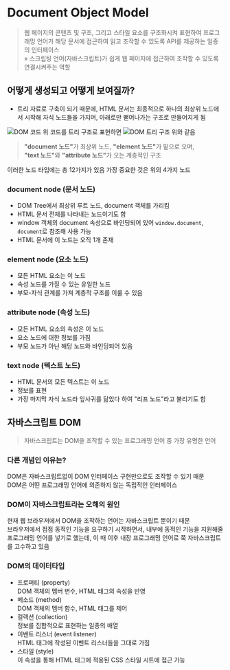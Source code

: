 # Document Object Model
> 웹 페이지의 콘텐츠 및 구조, 그리고 스타일 요소를 구조화시켜 표현하여 프로그래밍 언어가 해당 문서에 접근하여 읽고 조작할 수 있도록 API를 제공하는 일종의 인터페이스   
» 스크립팅 언어(자바스크립트)가 쉽게 웹 페이지에 접근하여 조작할 수 있도록 연결시켜주는 역할

## 어떻게 생성되고 어떻게 보여질까?
- 트리 자료로 구축이 되기 때문에, HTML 문서는 최종적으로 하나의 최상위 노드에서 시작해 자식 노드들을 가지며, 아래로만 뻗어나가는 구조로 만들어지게 됨

![DOM 코드](https://github.com/marybin99/CSstudy/assets/110241993/6e96e1c8-779c-46cf-a32c-ad8fa99fe608)
위 코드를 트리 구조로 표현하면
![DOM 트리 구조](https://github.com/marybin99/CSstudy/assets/110241993/18324f2f-de07-42fe-a964-e126bd902077)
위와 같음   

> <b>"document 노드"</b>가 최상위 노드, <b>"element 노드"</b>가 밑으로 오며,   
<b>"text 노드"</b>와 <b>"attribute 노드"</b>가 오는 계층적인 구조   

이러한 노드 타입에는 총 12가지가 있음 가장 중요한 것은 위의 4가지 노드

###  document node (문서 노드)
- DOM Tree에서 최상위 루트 노드, document 객체를 가리킴
- HTML 문서 전체를 나타내는 노드이기도 함
- window 객체의 document 속성으로 바인딩되어 있어 `window.document`, `document`로 참조해 사용 가능
- HTML 문서에 이 노드는 오직 1개 존재

### element node (요소 노드)
- 모든 HTML 요소는 이 노드
- 속성 노드를 가질 수 있는 유일한 노드
- 부모-자식 관계를 가져 계층적 구조를 이룰 수 있음

### attribute node (속성 노드)
- 모든 HTML 요소의 속성은 이 노드
- 요소 노드에 대한 정보를 가짐
- 부모 노드가 아닌 해당 노드와 바인딩되어 있음

### text node (텍스트 노드)
- HTML 문서의 모든 텍스트는 이 노드
- 정보를 표현
- 가장 마지막 자식 노드라 잎사귀를 닮았다 하여 "리프 노드"라고 불리기도 함
   
## 자바스크립트 DOM
> 자바스크립트는 DOM을 조작할 수 있는 프로그래밍 언어 중 가장 유명한 언어

### 다른 개념인 이유는?
DOM은 자바스크립트없이 DOM 인터페이스 구현만으로도 조작할 수 있기 때문   
DOM은 어떤 프로그래밍 언어에 의존하지 않는 독립적인 인터페이스

### DOM이 자바스크립트라는 오해의 원인
현재 웹 브라우저에서 DOM을 조작하는 언어는 자바스크립트 뿐이기 때문   
브라우저에서 점점 동적인 기능을 요구하기 시작하면서, 내부에 동적인 기능을 지원해줄 프로그래밍 언어를 넣기로 했는데, 이 때 이후 내장 프로그래밍 언어로 쭉 자바스크립트를 고수하고 있음

### DOM의 데이터타입
- 프로퍼티 (property)   
DOM 객체의 멤버 변수, HTML 태그의 속성을 반영
- 메소드 (method)   
DOM 객체의 멤버 함수, HTML 태그를 제어
- 컬렉션 (collection)   
정보를 집합적으로 표현하는 일종의 배열
- 이벤트 리스너 (event listener)   
HTML 태그에 작성된 이벤트 리스너들을 그대로 가짐
- 스타일 (style)   
이 속성을 통해 HTML 태그에 적용된 CSS 스타일 시트에 접근 가능
